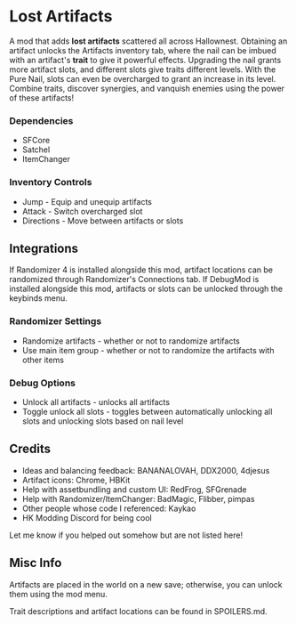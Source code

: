 # Lost Artifacts

A mod that adds **lost artifacts** scattered all across Hallownest. Obtaining an artifact unlocks the Artifacts inventory tab, where the nail can be imbued with an artifact's **trait** to give it powerful effects. Upgrading the nail grants more artifact slots, and different slots give traits different levels. With the Pure Nail, slots can even be overcharged to grant an increase in its level. Combine traits, discover synergies, and vanquish enemies using the power of these artifacts!

### Dependencies
- SFCore
- Satchel
- ItemChanger

### Inventory Controls
- Jump - Equip and unequip artifacts
- Attack - Switch overcharged slot
- Directions - Move between artifacts or slots

## Integrations

If Randomizer 4 is installed alongside this mod, artifact locations can be randomized through Randomizer's Connections tab. If DebugMod is installed alongside this mod, artifacts or slots can be unlocked through the keybinds menu.

### Randomizer Settings
- Randomize artifacts - whether or not to randomize artifacts
- Use main item group - whether or not to randomize the artifacts with other items

### Debug Options
- Unlock all artifacts - unlocks all artifacts
- Toggle unlock all slots - toggles between automatically unlocking all slots and unlocking slots based on nail level

## Credits
- Ideas and balancing feedback: BANANALOVAH, DDX2000, 4djesus
- Artifact icons: Chrome, HBKit
- Help with assetbundling and custom UI: RedFrog, SFGrenade
- Help with Randomizer/ItemChanger: BadMagic, Flibber, pimpas
- Other people whose code I referenced: Kaykao
- HK Modding Discord for being cool

Let me know if you helped out somehow but are not listed here!

## Misc Info

Artifacts are placed in the world on a new save; otherwise, you can unlock them using the mod menu.

Trait descriptions and artifact locations can be found in SPOILERS.md.